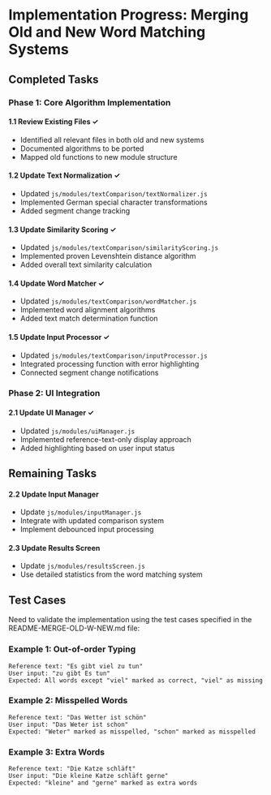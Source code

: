 # Implementation Progress: Merging Old and New Word Matching Systems

## Completed Tasks

### Phase 1: Core Algorithm Implementation

#### 1.1 Review Existing Files ✓
- Identified all relevant files in both old and new systems
- Documented algorithms to be ported
- Mapped old functions to new module structure

#### 1.2 Update Text Normalization ✓
- Updated `js/modules/textComparison/textNormalizer.js`
- Implemented German special character transformations
- Added segment change tracking

#### 1.3 Update Similarity Scoring ✓
- Updated `js/modules/textComparison/similarityScoring.js`
- Implemented proven Levenshtein distance algorithm
- Added overall text similarity calculation 

#### 1.4 Update Word Matcher ✓
- Updated `js/modules/textComparison/wordMatcher.js`
- Implemented word alignment algorithms
- Added text match determination function

#### 1.5 Update Input Processor ✓
- Updated `js/modules/textComparison/inputProcessor.js`
- Integrated processing function with error highlighting
- Connected segment change notifications

### Phase 2: UI Integration

#### 2.1 Update UI Manager ✓
- Updated `js/modules/uiManager.js`
- Implemented reference-text-only display approach
- Added highlighting based on user input status

## Remaining Tasks

#### 2.2 Update Input Manager
- Update `js/modules/inputManager.js` 
- Integrate with updated comparison system
- Implement debounced input processing

#### 2.3 Update Results Screen
- Update `js/modules/resultsScreen.js`
- Use detailed statistics from the word matching system

## Test Cases

Need to validate the implementation using the test cases specified in the README-MERGE-OLD-W-NEW.md file:

### Example 1: Out-of-order Typing
```
Reference text: "Es gibt viel zu tun"
User input: "zu gibt Es tun"
Expected: All words except "viel" marked as correct, "viel" as missing
```

### Example 2: Misspelled Words
```
Reference text: "Das Wetter ist schön"
User input: "Das Weter ist schon"
Expected: "Weter" marked as misspelled, "schon" marked as misspelled
```

### Example 3: Extra Words
```
Reference text: "Die Katze schläft"
User input: "Die kleine Katze schläft gerne"
Expected: "kleine" and "gerne" marked as extra words
```
